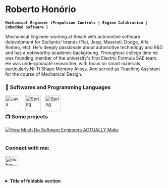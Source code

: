 # Roberto Honório
**`Mechanical Engineer (Propulsion Controls | Engine Calibration | Embedded Software )`**

Mechanical Engineer working at Bosch with automotive software delevolpment for Stellantis' brands (Fiat, Jeep, Maserati, Dodge, Alfa Romeo, etc). He's deeply passionate about automotive technology and R&D and has a noteworthy academic backgroung. Throughout college time he was founding member of the university's first Electric Formula SAE team. He was undergraduate researcher, with focus on smart materials, particularly Ni-Ti Shape Memory Alloys. And served as Teaching Assistant for the course of Mechanical Design.

### 🧰 Softwares and Programming Languages

<img align="left" alt="Java" width="50px" style="padding-right:10px;" src="https://cdn.jsdelivr.net/gh/devicons/devicon/icons/matlab/matlab-original.svg"/>
<img align="left" alt="Spring" width="50px" style="padding-right:10px;" src="https://cdn.jsdelivr.net/gh/devicons/devicon/icons/cplusplus/cplusplus-original.svg" />
<img align="left" alt="Spring" width="50px" style="padding-right:10px;" src="https://cdn.jsdelivr.net/gh/devicons/devicon/icons/python/python-original.svg" />
<br />

#

### 📺 Some projects
<!-- BEGIN YOUTUBE-CARDS -->
[![How Much Do Software Engineers ACTUALLY Make](https://ytcards.demolab.com/?id=iACHGmlDWiw&title=How+Much+Do+Software+Engineers+ACTUALLY+Make&lang=en&timestamp=1705158060&background_color=%230d1117&title_color=%23ffffff&stats_color=%23dedede&max_title_lines=1&width=250&border_radius=5&duration=1091 "How Much Do Software Engineers ACTUALLY Make")](https://www.youtube.com/watch?v=iACHGmlDWiw)
<!-- END YOUTUBE-CARDS -->

#

<h3 align="left">Connect with me:</h3>
<p align="left">
<a href="https://www.linkedin.com/in/engmecroberto" target="blank"><img align="center" src="https://raw.githubusercontent.com/rahuldkjain/github-profile-readme-generator/master/src/images/icons/Social/linked-in-alt.svg" alt="rishav-chanda-b89a791b3" height="30" width="40" /></a>
<Gmail>
</p>

#

<details>
<summary><b>Title of foldable section</b></summary>

Any folded content here. It requires an empty line just above it.
</details>

[website]: https://fkcodes.com
[youtube]: https://youtube.com/fknight
